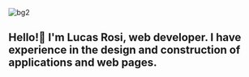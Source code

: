 
![bg2](https://user-images.githubusercontent.com/66270940/127012207-c0b277fa-d746-4913-b821-1af0784ca57f.jpg)
## Hello!👋 I'm Lucas Rosi, web developer. I have experience in the design and construction of applications and web pages.

<!--
**LGRosi/LGRosi** is a ✨ _special_ ✨ repository because its `README.md` (this file) appears on your GitHub profile.

Here are some ideas to get you started:

- 🔭 I’m currently working on ...
- 🌱 I’m currently learning ...
- 👯 I’m looking to collaborate on ...
- 🤔 I’m looking for help with ...
- 💬 Ask me about ...
- 📫 How to reach me: ...
- 😄 Pronouns: ...
- ⚡ Fun fact: ...
-->

